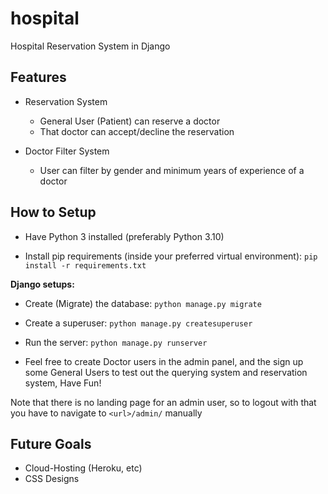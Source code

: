 # hospital

Hospital Reservation System in Django

## Features
- Reservation System 
  - General User (Patient) can reserve a doctor
  - That doctor can accept/decline the reservation

- Doctor Filter System
  - User can filter by gender and minimum years of experience of a doctor

## How to Setup
- Have Python 3 installed (preferably Python 3.10)

- Install pip requirements (inside your preferred virtual environment):
`pip install -r requirements.txt`

**Django setups:**

- Create (Migrate) the database:
`python manage.py migrate`

- Create a superuser:
`python manage.py createsuperuser`

- Run the server:
`python manage.py runserver`

- Feel free to create Doctor users in the admin panel, and the sign up some General Users to test out the querying system and reservation system, Have Fun!

Note that there is no landing page for an admin user, so to logout with that you have to navigate to `<url>/admin/` manually


## Future Goals
- Cloud-Hosting (Heroku, etc)
- CSS Designs